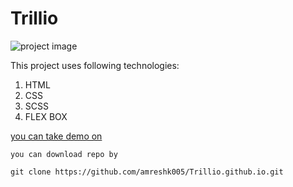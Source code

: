 # Trillio

<img src="https://github.com/amreshk005/Trillio.github.io/blob/master/img/github_image.png" alt="project image">

This project uses following technologies:

1. HTML
2. CSS
3. SCSS
4. FLEX BOX

<a href="https://amreshk005.github.io/Trillio/">you can take demo on</a>

```
you can download repo by

git clone https://github.com/amreshk005/Trillio.github.io.git

```
